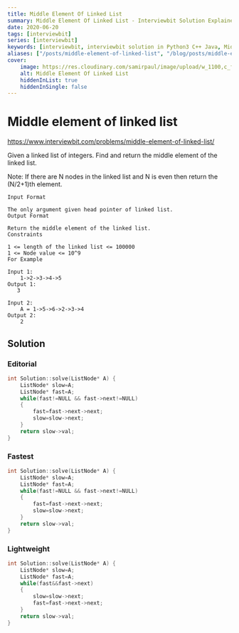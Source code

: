```yaml
---
title: Middle Element Of Linked List
summary: Middle Element Of Linked List - Interviewbit Solution Explained
date: 2020-06-20
tags: [interviewbit]
series: [interviewbit]
keywords: [interviewbit, interviewbit solution in Python3 C++ Java, Middle Element Of Linked List solution]
aliases: ["/posts/middle-element-of-linked-list", "/blog/posts/middle-element-of-linked-list", "/middle-element-of-linked-list"]
cover:
    image: https://res.cloudinary.com/samirpaul/image/upload/w_1100,c_fit,co_rgb:FFFFFF,l_text:Arial_70_bold:Middle Element Of Linked List - Solution Explained/problem-solving.webp
    alt: Middle Element Of Linked List
    hiddenInList: true
    hiddenInSingle: false
---
```


# Middle element of linked list

https://www.interviewbit.com/problems/middle-element-of-linked-list/

Given a linked list of integers. Find and return the middle element of the linked list.

Note: If there are N nodes in the linked list and N is even then return the (N/2+1)th element.

```
Input Format

The only argument given head pointer of linked list.
Output Format

Return the middle element of the linked list.
Constraints

1 <= length of the linked list <= 100000
1 <= Node value <= 10^9 
For Example

Input 1:
    1->2->3->4->5
Output 1:
   3 

Input 2:
    A = 1->5->6->2->3->4
Output 2:
    2
```

## Solution

### Editorial
```cpp
int Solution::solve(ListNode* A) {
    ListNode* slow=A;
    ListNode* fast=A;
    while(fast!=NULL && fast->next!=NULL)
    {
        fast=fast->next->next;
        slow=slow->next;
    }
    return slow->val;
}
```

### Fastest
```cpp
int Solution::solve(ListNode* A) {
    ListNode* slow=A;
    ListNode* fast=A;
    while(fast!=NULL && fast->next!=NULL)
    {
        fast=fast->next->next;
        slow=slow->next;
    }
    return slow->val;
}
```

### Lightweight
```cpp
int Solution::solve(ListNode* A) {
    ListNode* slow=A;
    ListNode* fast=A;
    while(fast&&fast->next)
    {
        slow=slow->next;
        fast=fast->next->next;
    }
    return slow->val;
}
```

